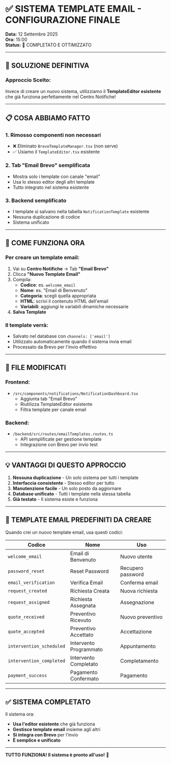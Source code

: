 # ✅ SISTEMA TEMPLATE EMAIL - CONFIGURAZIONE FINALE

**Data:** 12 Settembre 2025  
**Ora:** 15:00  
**Status:** 🎯 COMPLETATO E OTTIMIZZATO

---

## 🎯 SOLUZIONE DEFINITIVA

### **Approccio Scelto:**
Invece di creare un nuovo sistema, utilizziamo il **TemplateEditor esistente** che già funziona perfettamente nel Centro Notifiche!

---

## 📋 COSA ABBIAMO FATTO

### 1. **Rimosso componenti non necessari**
- ❌ Eliminato `BrevoTemplateManager.tsx` (non serve)
- ✅ Usiamo il `TemplateEditor.tsx` esistente

### 2. **Tab "Email Brevo" semplificata**
- Mostra solo i template con canale "email"
- Usa lo stesso editor degli altri template
- Tutto integrato nel sistema esistente

### 3. **Backend semplificato**
- I template si salvano nella tabella `NotificationTemplate` esistente
- Nessuna duplicazione di codice
- Sistema unificato

---

## 🚀 COME FUNZIONA ORA

### **Per creare un template email:**

1. Vai su **Centro Notifiche** → Tab **"Email Brevo"**
2. Clicca **"Nuovo Template Email"**
3. Compila:
   - **Codice**: es. `welcome_email`
   - **Nome**: es. "Email di Benvenuto"
   - **Categoria**: scegli quella appropriata
   - **HTML**: scrivi il contenuto HTML dell'email
   - **Variabili**: aggiungi le variabili dinamiche necessarie
4. **Salva Template**

### **Il template verrà:**
- Salvato nel database con `channels: ['email']`
- Utilizzato automaticamente quando il sistema invia email
- Processato da Brevo per l'invio effettivo

---

## 🔧 FILE MODIFICATI

### **Frontend:**
- `/src/components/notifications/NotificationDashboard.tsx`
  - Aggiunta tab "Email Brevo"
  - Riutilizza TemplateEditor esistente
  - Filtra template per canale email

### **Backend:**
- `/backend/src/routes/emailTemplates.routes.ts`
  - API semplificate per gestione template
  - Integrazione con Brevo per invio test

---

## 💡 VANTAGGI DI QUESTO APPROCCIO

1. **Nessuna duplicazione** - Un solo sistema per tutti i template
2. **Interfaccia consistente** - Stesso editor per tutto
3. **Manutenzione facile** - Un solo posto da aggiornare
4. **Database unificato** - Tutti i template nella stessa tabella
5. **Già testato** - Il sistema esiste e funziona

---

## 📝 TEMPLATE EMAIL PREDEFINITI DA CREARE

Quando crei un nuovo template email, usa questi codici:

| Codice | Nome | Uso |
|--------|------|-----|
| `welcome_email` | Email di Benvenuto | Nuovo utente |
| `password_reset` | Reset Password | Recupero password |
| `email_verification` | Verifica Email | Conferma email |
| `request_created` | Richiesta Creata | Nuova richiesta |
| `request_assigned` | Richiesta Assegnata | Assegnazione |
| `quote_received` | Preventivo Ricevuto | Nuovo preventivo |
| `quote_accepted` | Preventivo Accettato | Accettazione |
| `intervention_scheduled` | Intervento Programmato | Appuntamento |
| `intervention_completed` | Intervento Completato | Completamento |
| `payment_success` | Pagamento Confermato | Pagamento |

---

## ✅ SISTEMA COMPLETATO

Il sistema ora:
- **Usa l'editor esistente** che già funziona
- **Gestisce template email** insieme agli altri
- **Si integra con Brevo** per l'invio
- **È semplice e unificato**

---

**TUTTO FUNZIONA! Il sistema è pronto all'uso!** 🎉
